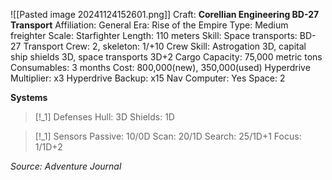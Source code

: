![[Pasted image 20241124152601.png]]
Craft: **Corellian Engineering BD-27 Transport**
Affiliation: General
Era: Rise of the Empire
Type: Medium freighter
Scale: Starfighter
Length: 110 meters
Skill: Space transports: BD-27 Transport
Crew: 2, skeleton: 1/+10
Crew Skill: Astrogation 3D, capital ship shields 3D, space
transports 3D+2
Cargo Capacity: 75,000 metric tons
Consumables: 3 months
Cost: 800,000(new), 350,000(used)
Hyperdrive Multiplier: x3
Hyperdrive Backup: x15
Nav Computer: Yes
Space: 2

**Systems**
> [!_1] Defenses
> Hull: 3D
> Shields: 1D

> [!_1] Sensors
> Passive: 10/0D
> Scan: 20/1D
> Search: 25/1D+1
> Focus: 1/1D+2


*Source: Adventure Journal*